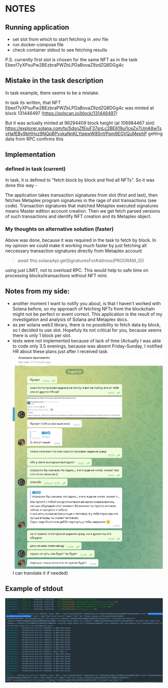 # NOTES

## Running application

- set slot from which to start fetching in .env file
- run docker-compose file
- check container stdout to see fetching results

P.S. currently first slot is chosen for the same NFT as in the task Ebexf7yXPsuPw2BEzbraPWZbLPDaBovaZ9zdZQ8DGg4c

## Mistake in the task description

In task example, there seems to be a mistake.

In task its written, that NFT Ebexf7yXPsuPw2BEzbraPWZbLPDaBovaZ9zdZQ8DGg4c was minted at block
131446497 (https://solscan.io/block/131446497)

But it was actually minted at 96294409 block height (at 106984467 slot)
https://explorer.solana.com/tx/5dsnZfEiuF37snLc2BE619ui1ceZv7UmA8wTsvHafEBy9bHHxz9NQpBPvxkaNnKLYqiewW85nVPpm9EGVQuMephP
getting data from RPC confirms this

## Implementation

### defined in task (current)

In task, it is defined to "fetch block by block and find all NFTs". So it was done this way -

The application takes transaction signatures from slot (first and last), then fetches Metaplex program signatures in
the rage of slot transactions (see code). Transaction signatures that matched Metaplex executed signatures means
Master edition account creation. Then we get fetch parsed versions of such transactions and identify NFT creation and
its Metaplex object.

### My thoughts on alternative solution (faster)

Above was done, because it was required in the task to fetch by block. In my opinion we could make it working much
faster by just fetching all neccessary transaction signatures directly from Metaplex account
> await this.solanaApi.getSignaturesForAddress(PROGRAM_ID)

using just LIMIT, not to overload RPC. This would help to safe time on processing blocks/transactions without NFT mint.

## Notes from my side:

- another moment I want to notify you about, is that I haven't worked with Solana before, so my approach of fetching
  NFTs from the blockchain might not be perfect or event correct. This application is the result of my investigation and
  analysis of Solana and Metaplex docs.
- as per solana web3 library, there is no possibility to fetch data by block, so I decided to use slot. Hopefuly its not
  critical for you, because seems there is only 1 block per slot.
- tests were not implemented because of lack of time (Actually I was able to code only 3.5 evenings, because was absent
  Friday-Sunday, I notified HR about these plans just after I received task ![img.png](img.png) I can translate it if
  needed)

## Example of stdout

![img_1.png](img_1.png)